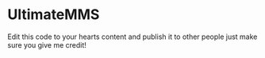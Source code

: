 # UltimateMMS


Edit this code to your hearts content and publish it to other people just make sure you give me credit!
